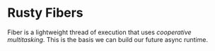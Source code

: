 # Rusty Fibers

Fiber is a lightweight thread of execution that uses _cooperative multitasking_. This is the basis we can build our future async runtime.
